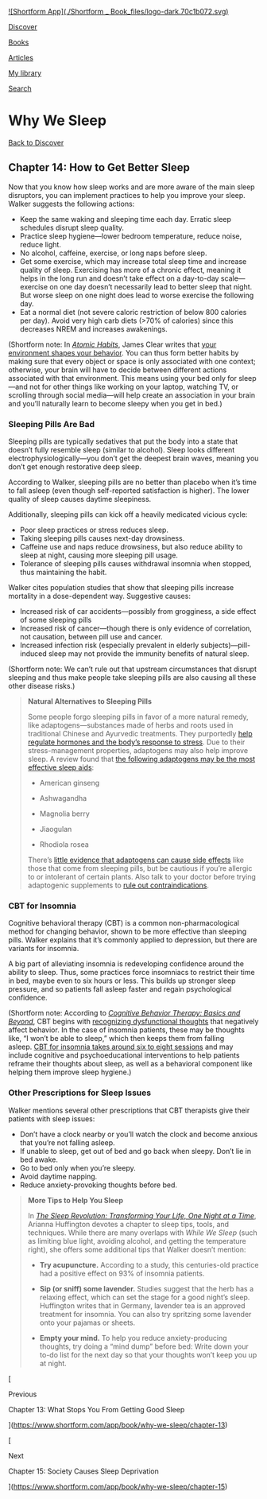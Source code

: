[![Shortform App](./Shortform _ Book_files/logo-dark.70c1b072.svg)](https://www.shortform.com/app)

[Discover](https://www.shortform.com/app)

[Books](https://www.shortform.com/app/books)

[Articles](https://www.shortform.com/app/articles)

[My library](https://www.shortform.com/app/library)

[Search](https://www.shortform.com/app/search)

# Why We Sleep

[Back to Discover](https://www.shortform.com/app)

## Chapter 14: How to Get Better Sleep

Now that you know how sleep works and are more aware of the main sleep disruptors, you can implement practices to help you improve your sleep. Walker suggests the following actions:

- Keep the same waking and sleeping time each day. Erratic sleep schedules disrupt sleep quality.
- Practice sleep hygiene—lower bedroom temperature, reduce noise, reduce light.
- No alcohol, caffeine, exercise, or long naps before sleep.
- Get some exercise, which may increase total sleep time and increase quality of sleep. Exercising has more of a chronic effect, meaning it helps in the long run and doesn’t take effect on a day-to-day scale—exercise on one day doesn’t necessarily lead to better sleep that night. But worse sleep on one night does lead to worse exercise the following day.
- Eat a normal diet (not severe caloric restriction of below 800 calories per day). Avoid very high carb diets (>70% of calories) since this decreases NREM and increases awakenings.

(Shortform note: In _[Atomic Habits](https://www.shortform.com/app/book/atomic-habits)_, James Clear writes that [your environment shapes your behavior](https://www.shortform.com/app/book/atomic-habits/part-ii). You can thus form better habits by making sure that every object or space is only associated with one context; otherwise, your brain will have to decide between different actions associated with that environment. This means using your bed only for sleep—and not for other things like working on your laptop, watching TV, or scrolling through social media—will help create an association in your brain and you’ll naturally learn to become sleepy when you get in bed.)

### Sleeping Pills Are Bad

Sleeping pills are typically sedatives that put the body into a state that doesn’t fully resemble sleep (similar to alcohol). Sleep looks different electrophysiologically—you don’t get the deepest brain waves, meaning you don’t get enough restorative deep sleep.

According to Walker, sleeping pills are no better than placebo when it’s time to fall asleep (even though self-reported satisfaction is higher). The lower quality of sleep causes daytime sleepiness.

Additionally, sleeping pills can kick off a heavily medicated vicious cycle:

- Poor sleep practices or stress reduces sleep.
- Taking sleeping pills causes next-day drowsiness.
- Caffeine use and naps reduce drowsiness, but also reduce ability to sleep at night, causing more sleeping pill usage.
- Tolerance of sleeping pills causes withdrawal insomnia when stopped, thus maintaining the habit.

Walker cites population studies that show that sleeping pills increase mortality in a dose-dependent way. Suggestive causes:

- Increased risk of car accidents—possibly from grogginess, a side effect of some sleeping pills
- Increased risk of cancer—though there is only evidence of correlation, not causation, between pill use and cancer.
- Increased infection risk (especially prevalent in elderly subjects)—pill-induced sleep may not provide the immunity benefits of natural sleep.

(Shortform note: We can’t rule out that upstream circumstances that disrupt sleeping and thus make people take sleeping pills are also causing all these other disease risks.)

> **Natural Alternatives to Sleeping Pills**
> 
> Some people forgo sleeping pills in favor of a more natural remedy, like adaptogens—substances made of herbs and roots used in traditional Chinese and Ayurvedic treatments. They purportedly [help regulate hormones and the body’s response to stress](https://time.com/5025278/adaptogens-herbs-stress-anxiety/). Due to their stress-management properties, adaptogens may also help improve sleep. A review found that [the following adaptogens may be the most effective sleep aids](https://www.ncbi.nlm.nih.gov/pmc/articles/PMC6240259/):
> 
> - American ginseng
>     
> - Ashwagandha
>     
> - Magnolia berry
>     
> - Jiaogulan
>     
> - Rhodiola rosea
>     
> 
> There’s [little evidence that adaptogens can cause side effects](https://time.com/5025278/adaptogens-herbs-stress-anxiety/) like those that come from sleeping pills, but be cautious if you’re allergic to or intolerant of certain plants. Also talk to your doctor before trying adaptogenic supplements to [rule out contraindications](https://time.com/5116664/are-herbal-supplements-safe/).

### CBT for Insomnia

Cognitive behavioral therapy (CBT) is a common non-pharmacological method for changing behavior, shown to be more effective than sleeping pills. Walker explains that it’s commonly applied to depression, but there are variants for insomnia.

A big part of alleviating insomnia is redeveloping confidence around the ability to sleep. Thus, some practices force insomniacs to restrict their time in bed, maybe even to six hours or less. This builds up stronger sleep pressure, and so patients fall asleep faster and regain psychological confidence.

(Shortform note: According to _[Cognitive Behavior Therapy: Basics and Beyond](https://www.shortform.com/app/book/cognitive-behavior-therapy-basics-and-beyond)_, CBT begins with [recognizing dysfunctional thoughts](https://www.shortform.com/app/book/cognitive-behavior-therapy-basics-and-beyond/principles-of-mental-disorders) that negatively affect behavior. In the case of insomnia patients, these may be thoughts like, “I won’t be able to sleep,” which then keeps them from falling asleep. [CBT for insomnia takes around six to eight sessions](https://www.sleepfoundation.org/insomnia/treatment/cognitive-behavioral-therapy-insomnia) and may include cognitive and psychoeducational interventions to help patients reframe their thoughts about sleep, as well as a behavioral component like helping them improve sleep hygiene.)

### Other Prescriptions for Sleep Issues

Walker mentions several other prescriptions that CBT therapists give their patients with sleep issues:

- Don’t have a clock nearby or you’ll watch the clock and become anxious that you’re not falling asleep.
- If unable to sleep, get out of bed and go back when sleepy. Don’t lie in bed awake.
- Go to bed only when you’re sleepy.
- Avoid daytime napping.
- Reduce anxiety-provoking thoughts before bed.

> **More Tips to Help You Sleep**
> 
> In _[The Sleep Revolution: Transforming Your Life, One Night at a Time](https://www.ariannahuffington.com/the-sleep-revolution/)_, Arianna Huffington devotes a chapter to sleep tips, tools, and techniques. While there are many overlaps with _While We Sleep_ (such as limiting blue light, avoiding alcohol, and getting the temperature right), she offers some additional tips that Walker doesn’t mention:
> 
> - **Try acupuncture.** According to a study, this centuries-old practice had a positive effect on 93% of insomnia patients.
>     
> - **Sip (or sniff) some lavender.** Studies suggest that the herb has a relaxing effect, which can set the stage for a good night’s sleep. Huffington writes that in Germany, lavender tea is an approved treatment for insomnia. You can also try spritzing some lavender onto your pajamas or sheets.
>     
> - **Empty your mind.** To help you reduce anxiety-producing thoughts, try doing a “mind dump” before bed: Write down your to-do list for the next day so that your thoughts won’t keep you up at night.
>     

[

Previous

Chapter 13: What Stops You From Getting Good Sleep

](https://www.shortform.com/app/book/why-we-sleep/chapter-13)

[

Next

Chapter 15: Society Causes Sleep Deprivation

](https://www.shortform.com/app/book/why-we-sleep/chapter-15)